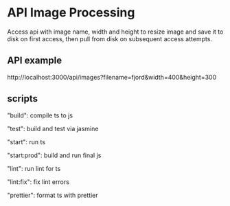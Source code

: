 # API Image Processing

Access api with image name, width and height to resize image and save it to disk on first access, then pull from disk on subsequent access attempts.

## API example

http://localhost:3000/api/images?filename=fjord&width=400&height=300

## scripts

"build": compile ts to js

"test": build and test via jasmine

"start": run ts

"start:prod": build and run final js

"lint": run lint for ts

"lint:fix": fix lint errors

"prettier": format ts with prettier
  
